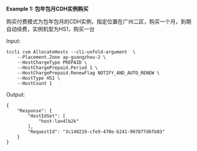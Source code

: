 **Example 1: 包年包月CDH实例购买**

购买付费模式为包年包月的CDH实例，指定位置在广州二区，购买一个月，到期自动续费，实例机型为HS1，购买一台

Input: 

```
tccli cvm AllocateHosts --cli-unfold-argument  \
    --Placement.Zone ap-guangzhou-2 \
    --HostChargeType PREPAID \
    --HostChargePrepaid.Period 1 \
    --HostChargePrepaid.RenewFlag NOTIFY_AND_AUTO_RENEW \
    --HostType HS1 \
    --HostCount 1
```

Output: 
```
{
    "Response": {
        "HostIdSet": [
            "host-lan4lb2k"
        ],
        "RequestId": "3c140219-cfe9-470e-b241-907877d6fb03"
    }
}
```

